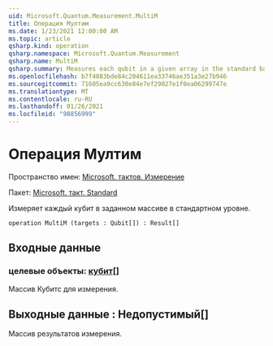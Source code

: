 ```yaml
---
uid: Microsoft.Quantum.Measurement.MultiM
title: Операция Мултим
ms.date: 1/23/2021 12:00:00 AM
ms.topic: article
qsharp.kind: operation
qsharp.namespace: Microsoft.Quantum.Measurement
qsharp.name: MultiM
qsharp.summary: Measures each qubit in a given array in the standard basis.
ms.openlocfilehash: b7f4083bde84c204611ea33746ae351a3e27b946
ms.sourcegitcommit: 71605ea9cc630e84e7ef29027e1f0ea06299747e
ms.translationtype: MT
ms.contentlocale: ru-RU
ms.lasthandoff: 01/26/2021
ms.locfileid: "98856999"
---
```

# <a name="multim-operation"></a>Операция Мултим

Пространство имен: [Microsoft. тактов. Измерение](xref:Microsoft.Quantum.Measurement)

Пакет: [Microsoft. такт. Standard](https://nuget.org/packages/Microsoft.Quantum.Standard)


Измеряет каждый кубит в заданном массиве в стандартном уровне.

```qsharp
operation MultiM (targets : Qubit[]) : Result[]
```


## <a name="input"></a>Входные данные

### <a name="targets--qubit"></a>целевые объекты: [кубит](xref:microsoft.quantum.lang-ref.qubit)[]

Массив Кубитс для измерения.



## <a name="output--__invalidresult__"></a>Выходные данные __: <Result> Недопустимый__[]

Массив результатов измерения.